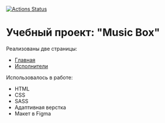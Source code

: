 [![Actions Status](https://github.com/andr-novikov/layout-designer-project-56/workflows/hexlet-check/badge.svg)](https://github.com/andr-novikov/layout-designer-project-56/actions)

# Учебный проект: "Music Box"

Реализованы две страницы:
* [Главная](http://anovikov-p2.surge.sh/)
* [Исполнители](http://anovikov-p2.surge.sh/artist.html)

Использовалось в работе:

* HTML
* CSS
* SASS
* Адаптивная верстка
* Макет в Figma